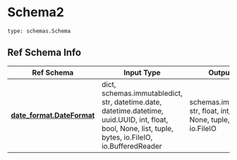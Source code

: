 # Schema2
```
type: schemas.Schema
```

## Ref Schema Info
Ref Schema | Input Type | Output Type
---------- | ---------- | -----------
[**date_format.DateFormat**](../../../../../../../components/schema/date_format.md) | dict, schemas.immutabledict, str, datetime.date, datetime.datetime, uuid.UUID, int, float, bool, None, list, tuple, bytes, io.FileIO, io.BufferedReader | schemas.immutabledict, str, float, int, bool, None, tuple, bytes, io.FileIO
